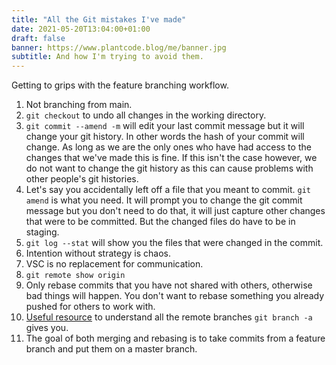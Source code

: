 ```yaml
---
title: "All the Git mistakes I've made"
date: 2021-05-20T13:04:00+01:00
draft: false
banner: https://www.plantcode.blog/me/banner.jpg
subtitle: And how I'm trying to avoid them.
---
```


Getting to grips with the feature branching workflow.

1. Not branching from main.
2. `git checkout` to undo all changes in the working directory.
3. `git commit --amend -m` will edit your last commit message but it will change your git history. In other words the hash of your commit will change. As long as we are the only ones who have had access to the changes that we've made this is fine. If this isn't the case however, we do not want to change the git history as this can cause problems with other people's git histories.
4. Let's say you accidentally left off a file that you meant to commit. `git amend` is what you need. It will prompt you to change the git commit message but you don't need to do that, it will just capture other changes that were to be committed. But the changed files do have to be in staging.
5. `git log --stat` will show you the files that were changed in the commit.
6. Intention without strategy is chaos.
7. VSC is no replacement for communication.
8. `git remote show origin`
9. Only rebase commits that you have not shared with others, otherwise bad things will happen. You don't want to rebase something you already pushed for others to work with.
10. [Useful resource](https://stackoverflow.com/questions/10588291/git-branching-master-vs-origin-master-vs-remotes-origin-master?noredirect=1&lq=1) to understand all the remote branches `git branch -a` gives you.
11. The goal of both merging and rebasing is to take commits from a feature branch and put them on a master branch.
